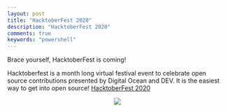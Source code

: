 ```yaml
---
layout: post
title: "HacktoberFest 2020"
description: "HacktoberFest 2020"
comments: true
keywords: "powershell"
---
```

Brace yourself, HacktoberFest is coming!

Hacktoberfest is a month long virtual festival event to celebrate open source contributions presented by Digital Ocean and DEV. It is the easiest way to get into open source! [HacktoberFest 2020](https://hacktoberfest.digitalocean.com/)

<p align="center">
    <img src="https://www.dropbox.com/s/eeaixf21yp11a9e/hacktoberfest_2020.png?raw=1" />
</p>